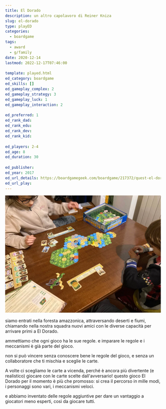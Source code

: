```yaml
---
title: El Dorado
description: un altro capolavoro di Reiner Kniza
slug: el-dorado
type: playED
categories:
  - boardgame
tags:
  - award
  - g/family
date: 2020-12-14
lastmod: 2022-12-17T07:46:00

template: played.html
ed_category: boardgame
ed_skills: []
ed_gameplay_complex: 2
ed_gameplay_strategy: 3
ed_gameplay_luck: 1
ed_gameplay_interaction: 2

ed_preferred: 1
ed_rank_dad:
ed_rank_edu: 
ed_rank_dev: 
ed_rank_kid: 

ed_players: 2-4
ed_age: 8
ed_duration: 30

ed_publisher: 
ed_year: 2017
ed_url_details: https://boardgamegeek.com/boardgame/217372/quest-el-dorado
ed_url_play: 
---
```


![](../../assets/img/played/boardgame/el-dorado.webp)

siamo entrati nella foresta amazzonica, attraversando deserti e fiumi, chiamando nella nostra squadra nuovi amici con le diverse capacità per arrivare primi a El Dorado.

ammettiamo che ogni gioco ha le sue regole. e imparare le regole e i meccanismi è già parte del gioco.

non si può vincere senza conoscere bene le regole del gioco, e senza un collaboratore che ti mischia e sceglie le carte.

A volte ci scegliamo le carte a vicenda, perché è ancora più divertente
 (e realistico) giocare con le carte scelte dall'avversario!
questo gioco El Dorado per il momento è più che promosso: si crea il percorso in mille modi, i personaggi sono vari, i meccanismi veloci.

e abbiamo inventato delle regole aggiuntive per dare un vantaggio a giocatori meno esperti, così da giocare tutti.
